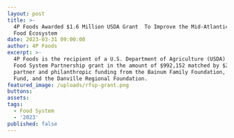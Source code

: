 ```yaml
---
layout: post
title: >-
  4P Foods Awarded $1.6 Million USDA Grant  To Improve the Mid-Atlantic Regional
  Food Ecosystem
date: 2023-03-31 09:00:00
author: 4P Foods
excerpt: >-
  4P Foods is the recipient of a U.S. Department of Agriculture (USDA) Regional
  Food System Partnership grant in the amount of $992,152 matched by $264,500 in
  partner and philanthropic funding from the Bainum Family Foundation, The Agua
  Fund, and the Danville Regional Foundation.
featured_image: /uploads/rfsp-grant.png
buttons:
assets:
tags:
  - Food System
  - '2023'
published: false
---
```

<div class="editable"></div>